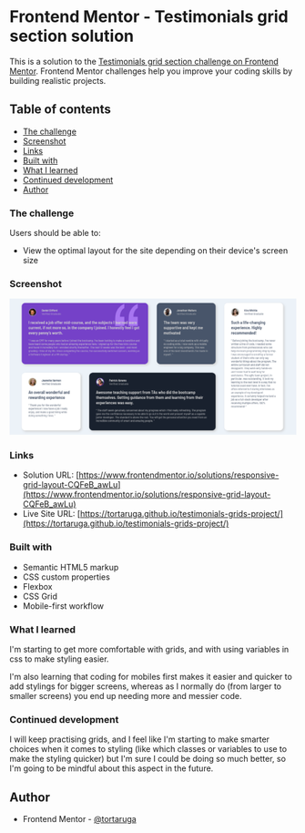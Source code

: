 # Frontend Mentor - Testimonials grid section solution

This is a solution to the [Testimonials grid section challenge on Frontend Mentor](https://www.frontendmentor.io/challenges/testimonials-grid-section-Nnw6J7Un7). Frontend Mentor challenges help you improve your coding skills by building realistic projects. 

## Table of contents

  - [The challenge](#the-challenge)
  - [Screenshot](#screenshot)
  - [Links](#links)
  - [Built with](#built-with)
  - [What I learned](#what-i-learned)
  - [Continued development](#continued-development)
- [Author](#author)

### The challenge

Users should be able to:

- View the optimal layout for the site depending on their device's screen size

### Screenshot

![](./images/Screenshot%202024-06-14%20at%2014-37-34%20Frontend%20Mentor%20Challenge%20Name%20Here.png)

### Links

- Solution URL: [https://www.frontendmentor.io/solutions/responsive-grid-layout-CQFeB_awLu](https://www.frontendmentor.io/solutions/responsive-grid-layout-CQFeB_awLu)
- Live Site URL: [https://tortaruga.github.io/testimonials-grids-project/](https://tortaruga.github.io/testimonials-grids-project/)

### Built with

- Semantic HTML5 markup
- CSS custom properties
- Flexbox
- CSS Grid
- Mobile-first workflow

### What I learned

I'm starting to get more comfortable with grids, and with using variables in css to make styling easier. 

I'm also learning that coding for mobiles first makes it easier and quicker to add stylings for bigger screens, whereas as I normally do (from larger to smaller screens) you end up needing more and messier code. 

### Continued development

I will keep practising grids, and I feel like I'm starting to make smarter choices when it comes to styling (like which classes or variables to use to make the styling quicker) but I'm sure I could be doing so much better, so I'm going to be mindful about this aspect in the future.

## Author

- Frontend Mentor - [@tortaruga](https://www.frontendmentor.io/profile/tortaruga)
